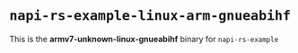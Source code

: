 # `napi-rs-example-linux-arm-gnueabihf`

This is the **armv7-unknown-linux-gnueabihf** binary for `napi-rs-example`
